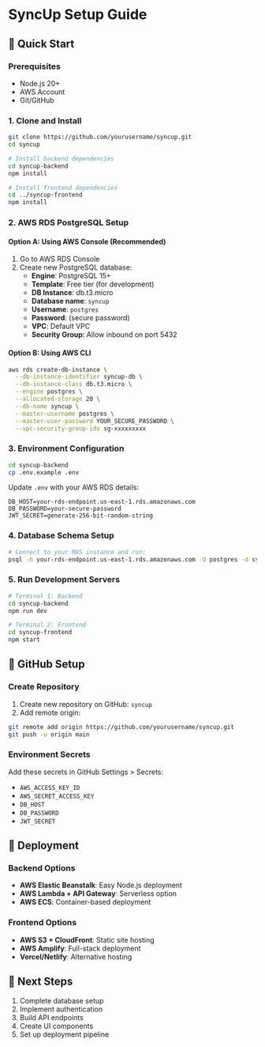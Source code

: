 # SyncUp Setup Guide

## 🚀 Quick Start

### Prerequisites
- Node.js 20+
- AWS Account
- Git/GitHub

### 1. Clone and Install
```bash
git clone https://github.com/yourusername/syncup.git
cd syncup

# Install backend dependencies
cd syncup-backend
npm install

# Install frontend dependencies
cd ../syncup-frontend
npm install
```

### 2. AWS RDS PostgreSQL Setup

#### Option A: Using AWS Console (Recommended)
1. Go to AWS RDS Console
2. Create new PostgreSQL database:
   - **Engine**: PostgreSQL 15+
   - **Template**: Free tier (for development)
   - **DB Instance**: db.t3.micro
   - **Database name**: `syncup`
   - **Username**: `postgres`
   - **Password**: (secure password)
   - **VPC**: Default VPC
   - **Security Group**: Allow inbound on port 5432

#### Option B: Using AWS CLI
```bash
aws rds create-db-instance \
  --db-instance-identifier syncup-db \
  --db-instance-class db.t3.micro \
  --engine postgres \
  --allocated-storage 20 \
  --db-name syncup \
  --master-username postgres \
  --master-user-password YOUR_SECURE_PASSWORD \
  --vpc-security-group-ids sg-xxxxxxxxx
```

### 3. Environment Configuration
```bash
cd syncup-backend
cp .env.example .env
```

Update `.env` with your AWS RDS details:
```env
DB_HOST=your-rds-endpoint.us-east-1.rds.amazonaws.com
DB_PASSWORD=your-secure-password
JWT_SECRET=generate-256-bit-random-string
```

### 4. Database Schema Setup
```bash
# Connect to your RDS instance and run:
psql -h your-rds-endpoint.us-east-1.rds.amazonaws.com -U postgres -d syncup -f src/config/database.sql
```

### 5. Run Development Servers
```bash
# Terminal 1: Backend
cd syncup-backend
npm run dev

# Terminal 2: Frontend
cd syncup-frontend
npm start
```

## 🔧 GitHub Setup

### Create Repository
1. Create new repository on GitHub: `syncup`
2. Add remote origin:
```bash
git remote add origin https://github.com/yourusername/syncup.git
git push -u origin main
```

### Environment Secrets
Add these secrets in GitHub Settings > Secrets:
- `AWS_ACCESS_KEY_ID`
- `AWS_SECRET_ACCESS_KEY`
- `DB_HOST`
- `DB_PASSWORD`
- `JWT_SECRET`

## 🚀 Deployment

### Backend Options
- **AWS Elastic Beanstalk**: Easy Node.js deployment
- **AWS Lambda + API Gateway**: Serverless option
- **AWS ECS**: Container-based deployment

### Frontend Options
- **AWS S3 + CloudFront**: Static site hosting
- **AWS Amplify**: Full-stack deployment
- **Vercel/Netlify**: Alternative hosting

## 📝 Next Steps
1. Complete database setup
2. Implement authentication
3. Build API endpoints
4. Create UI components
5. Set up deployment pipeline